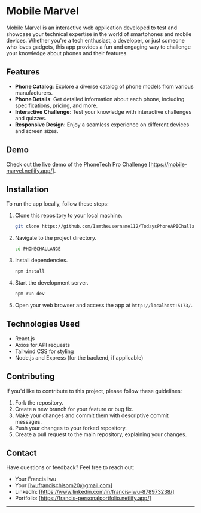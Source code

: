 # Mobile Marvel

Mobile Marvel is an interactive web application developed to test and showcase your technical expertise in the world of smartphones and mobile devices. Whether you're a tech enthusiast, a developer, or just someone who loves gadgets, this app provides a fun and engaging way to challenge your knowledge about phones and their features.

## Features

- **Phone Catalog**: Explore a diverse catalog of phone models from various manufacturers.
- **Phone Details**: Get detailed information about each phone, including specifications, pricing, and more.
- **Interactive Challenge**: Test your knowledge with interactive challenges and quizzes.
- **Responsive Design**: Enjoy a seamless experience on different devices and screen sizes.

## Demo

Check out the live demo of the PhoneTech Pro Challenge [https://mobile-marvel.netlify.app/].

## Installation

To run the app locally, follow these steps:

1. Clone this repository to your local machine.

   ```bash
   git clone https://github.com/Iamtheusername112/TodaysPhoneAPIChallange.git
   ```

2. Navigate to the project directory.

   ```bash
   cd PHONECHALLANGE
   ```

3. Install dependencies.

   ```bash
   npm install
   ```

4. Start the development server.

   ```bash
   npm run dev
   ```

5. Open your web browser and access the app at `http://localhost:5173/`.

## Technologies Used

- React.js
- Axios for API requests
- Tailwind CSS for styling
- Node.js and Express (for the backend, if applicable)

## Contributing

If you'd like to contribute to this project, please follow these guidelines:

1. Fork the repository.
2. Create a new branch for your feature or bug fix.
3. Make your changes and commit them with descriptive commit messages.
4. Push your changes to your forked repository.
5. Create a pull request to the main repository, explaining your changes.

## Contact

Have questions or feedback? Feel free to reach out:

- Your Francis Iwu
- Your [iwufrancischisom20@gmail.com]
- LinkedIn: [https://www.linkedin.com/in/francis-iwu-878973238/]
- Portfolio: [https://francis-personalportfolio.netlify.app/]

---
